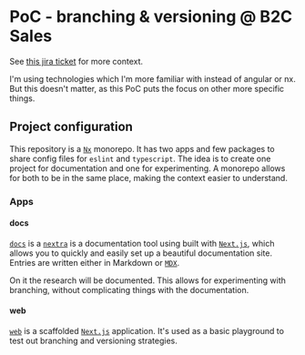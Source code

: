 # PoC - branching & versioning @ B2C Sales

See [this jira ticket](https://jira.pax.ch/browse/SWE-25703) for more context.

I'm using technologies which I'm more familiar with instead of angular or nx. But this doesn't matter, as this PoC puts
the focus on other more specific things.

## Project configuration

This repository is a [`Nx`](https://nx.dev/) monorepo. It has two apps and few packages to share config files for
`eslint` and `typescript`. The idea is to create one project for documentation and one for experimenting. A monorepo
allows for both to be in the same place, making the context easier to understand.

### Apps

#### docs

[`docs`](https://github.com/paxch/poc_branching-versioning-strategy/tree/main/apps/docs) is a
[`nextra`](https://nextra.site/) is a documentation tool using built with [`Next.js`](https://nextjs.org/), which allows
you to quickly and easily set up a beautiful documentation site. Entries are written either in Markdown or
[`MDX`](https://mdxjs.com/).

On it the research will be documented. This allows for experimenting with branching, without complicating things with
the documentation.

#### web

[`web`](https://github.com/paxch/poc_branching-versioning-strategy/tree/main/apps/web) is a scaffolded
[`Next.js`](https://nextjs.org/) application. It's used as a basic playground to test out branching and versioning
strategies.
